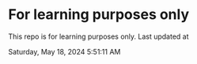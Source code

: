 # For learning purposes only
This repo is for learning purposes only.
Last updated at

Saturday, May 18, 2024 5:51:11 AM


